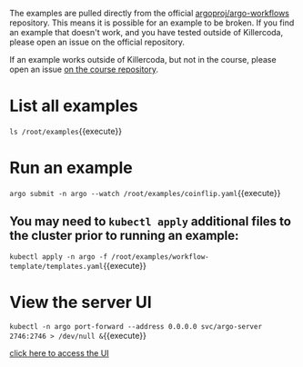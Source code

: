 The examples are pulled directly from the official [argoproj/argo-workflows](https://github.com/argoproj/argo-workflows/issues) repository. This means it is possible for an example to be broken. If you find an example that doesn't work, and you have tested outside of Killercoda, please open an issue on the official repository.

If an example works outside of Killercoda, but not in the course, please open an issue [on the course repository](https://github.com/csantanapr/argo-workflows-intro-course/issues).

# List all examples
`ls /root/examples`{{execute}}

# Run an example
`argo submit -n argo --watch /root/examples/coinflip.yaml`{{execute}}

## You may need to `kubectl apply` additional files to the cluster prior to running an example:
`kubectl apply -n argo -f /root/examples/workflow-template/templates.yaml`{{execute}}

# View the server UI
`kubectl -n argo port-forward --address 0.0.0.0 svc/argo-server 2746:2746 > /dev/null &`{{execute}}

[click here to access the UI]({{TRAFFIC_HOST1_2746}})
